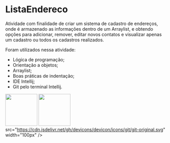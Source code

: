 # ListaEndereco

Atividade com finalidade de criar um sistema de cadastro de endereços, onde é armazenado as informações dentro de um Arraylist, e obtendo opções para adicionar, remover, editar novos contatos e visualizar apenas um cadastro ou todos os cadastros realizados. 

Foram utilizados nessa atividade:
* Lógica de programação;
* Orientação a objetos;
* Arraylist;
* Boas práticas de indentação;
* IDE Intellij;
* Git pelo terminal Intellij.

<img src="https://cdn.jsdelivr.net/gh/devicons/devicon/icons/java/java-original-wordmark.svg" width="100px" /> <img                                                     
src="https://cdn.jsdelivr.net/gh/devicons/devicon/icons/git/git-original.svg" width="100px" />                                         src="https://cdn.jsdelivr.net/gh/devicons/devicon/icons/git/git-original.svg" width="100px" />
